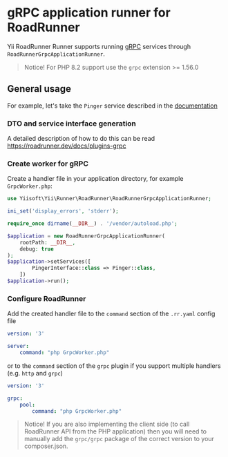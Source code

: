 # gRPC application runner for RoadRunner

Yii RoadRunner Runner supports running [gRPC](https://grpc.io) services through `RoadRunnerGrpcApplicationRunner`.

> Notice! For PHP 8.2 support use the `grpc` extension >= 1.56.0

## General usage

For example, let's take the `Pinger` service described in the [documentation](https://roadrunner.dev/docs/plugins-grpc)

### DTO and service interface generation

A detailed description of how to do this can be read <https://roadrunner.dev/docs/plugins-grpc>

### Create worker for gRPC

Create a handler file in your application directory, for example `GrpcWorker.php`:

```php
use Yiisoft\Yii\Runner\RoadRunner\RoadRunnerGrpcApplicationRunner;

ini_set('display_errors', 'stderr');

require_once dirname(__DIR__) . '/vendor/autoload.php';

$application = new RoadRunnerGrpcApplicationRunner(
    rootPath: __DIR__,
    debug: true
);
$application->setServices([
        PingerInterface::class => Pinger::class,
    ])
$application->run();
```

### Configure RoadRunner

Add the created handler file to the `command` section of the `.rr.yaml` config file

```yaml
version: '3'

server:
    command: "php GrpcWorker.php"
```

or to the `command` section of the `grpc` plugin if you support multiple handlers (e.g. `http` and `grpc`)

```yaml
version: '3'

grpc:
    pool:
        command: "php GrpcWorker.php"
```

> Notice! If you are also implementing the client side (to call RoadRunner API from the PHP application) then you will need to manually add the `grpc/grpc` package of the correct version to your composer.json.
